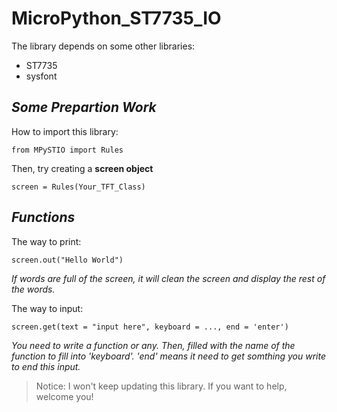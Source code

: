 # MicroPython_ST7735_IO

The library depends on some other libraries:
- ST7735
- sysfont

## *Some Prepartion Work*
How to import this library:

```from MPySTIO import Rules```

Then, try creating a **screen object**

```screen = Rules(Your_TFT_Class)```

## *Functions*
The way to print:

```screen.out("Hello World")```

*If words are full of the screen, it will clean the screen and display the rest of the words.*

The way to input:

```screen.get(text = "input here", keyboard = ..., end = 'enter')```

*You need to write a function or any. Then, filled with the name of the function to fill into 'keyboard'.*
*'end' means it need to get somthing you write to end this input.*

> Notice: I won't keep updating this library. If you want to help, welcome you!
